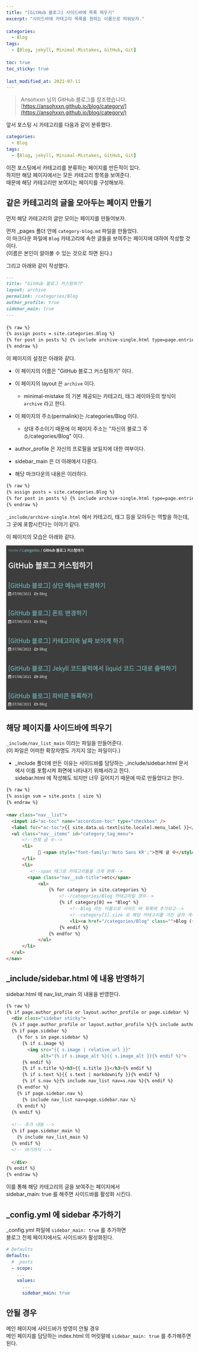 ```yaml
---
title: "[GitHub 블로그] 사이드바에 목록 띄우기"
excerpt: "사이드바에 카테고리 목록을 원하는 이름으로 띄워보자."

categories:
  - Blog
tags:
  - [Blog, jekyll, Minimal-Mistakes, GitHub, Git]

toc: true
toc_sticky: true

last_modified_at: 2021-07-11
---
```


> Ansohxxn 님의 GitHub 블로그를 참조했습니다.   
> [https://ansohxxn.github.io/blog/category/](https://ansohxxn.github.io/blog/category/)

앞서 포스팅 시 카테고리를 다음과 같이 분류했다.

```yml
categories:
  - Blog
tags:
  - [Blog, jekyll, Minimal-Mistakes, GitHub, Git]
```

이전 포스팅에서 카테고리를 분류하는 페이지를 만든적이 있다.   
하지만 해당 페이지에서는 모든 카테고리 항목을 보여준다.   
때문에 해당 카테고리만 보여지는 페이지를 구성해보자.

## 같은 카테고리의 글을 모아두는 페이지 만들기

먼저 해당 카테고리의 글만 모이는 페이지를 만들어보자.

먼저 _pages 폴더 안에 `category-blog.md` 파일을 만들었다.   
이 마크다운 파일에 `Blog` 카테고리에 속한 글들을 보여주는 페이지에 대하여 작성할 것이다.   
(이름은 본인이 알아볼 수 있는 것으로 하면 된다.)

그리고 아래와 같이 작성했다.

```md
---
title: "GitHub 블로그 커스텀하기"
layout: archive
permalink: /categories/Blog
author_profile: true
sidebar_main: true
---

{% raw %}
{% assign posts = site.categories.Blog %}
{% for post in posts %} {% include archive-single.html type=page.entries_layout %} {% endfor %}
{% endraw %}
```

이 페이지의 설정은 아래와 같다.

* 이 페이지의 이름은 "GitHub 블로그 커스텀하기" 이다.
* 이 페이지의 layout 은 `archive` 이다.   
  * minimal-mistake 의 기본 제공되는 카테고리, 태그 레이아웃의 방식이 `archive` 라고 한다.

* 이 페이지의 주소(permalink)는 /categories/Blog 이다.   
  * 상대 주소이기 때문에 이 페이지 주소는 "자신의 블로그 주소/categories/Blog" 이다.

* author_profile 은 자신의 프로필을 보일지에 대한 여부이다.

* sidebar_main 은 더 아래에서 다룬다.

* 해당 마크다운의 내용은 이러하다.

```md
{% raw %}
{% assign posts = site.categories.Blog %}
{% for post in posts %} {% include archive-single.html type=page.entries_layout %} {% endfor %}
{% endraw %}
```

`_include/archive-single.html` 에서 카테고리, 태그 등을 모아두는 역할을 하는데,   
그 곳에 포함시킨다는 이야기 같다.

이 페이지의 모습은 아래와 같다.

![category-image](/images/Screenshot_category.png)


## 해당 페이지를 사이드바에 띄우기

`_include/nav_list_main` 이라는 파일을 만들어준다.   
(이 파일은 어떠한 확장자명도 가지지 않는 파일이다.)

* _include 폴더에 만든 이유는 사이드바를 담당하는 _include/sidebar.html 문서에서 이를 포함시켜 화면에 나타내기 위해서라고 한다.   
sidebar.html 에 작성해도 되지만 너무 길어지기 때문에 따로 만들었다고 한다.

```html
{% raw %}
{% assign sum = site.posts | size %}
{% endraw %}

<nav class="nav__list">
  <input id="ac-toc" name="accordion-toc" type="checkbox" />
  <label for="ac-toc">{{ site.data.ui-text[site.locale].menu_label }}</label>
  <ul class="nav__items" id="category_tag_menu">
      <!--전체 글 수-->
      <li>
            📂 <span style="font-family:'Noto Sans KR';">전체 글 수</style> <span style="font-family:'Noto Sans KR';">{{sum}}</style> <span style="font-family:'Noto Sans KR';">개</style> 
      </li>
      <li>
         <!--span 태그로 카테고리들을 크게 분류-->
        <span class="nav__sub-title">etc</span>
            <ul>
                {% for category in site.categories %}
                    <!--/categories/Blog 카테고리일 경우-->
                    {% if category[0] == "Blog" %}
                        <!--Blog 라는 이름으로 사이드 바 목록에 추가되고-->
                        <!--category[1].size 로 해당 카테고리를 가진 글의 개수 표시해준다.-->
                        <li><a href="/categories/Blog" class="">Blog ({{category[1].size}})</a></li>
                    {% endif %}
                {% endfor %}
            </ul>
      </li>
  </ul>
</nav>
```

## _include/sidebar.html 에 내용 반영하기

sidebar.html 에 nav_list_main 의 내용을 반영한다.

```html
{% raw %}
{% if page.author_profile or layout.author_profile or page.sidebar %}
  <div class="sidebar sticky">
  {% if page.author_profile or layout.author_profile %}{% include author-profile.html %}{% endif %}
  {% if page.sidebar %}
    {% for s in page.sidebar %}
      {% if s.image %}
        <img src="{{ s.image | relative_url }}"
             alt="{% if s.image_alt %}{{ s.image_alt }}{% endif %}">
      {% endif %}
      {% if s.title %}<h3>{{ s.title }}</h3>{% endif %}
      {% if s.text %}{{ s.text | markdownify }}{% endif %}
      {% if s.nav %}{% include nav_list nav=s.nav %}{% endif %}
    {% endfor %}
    {% if page.sidebar.nav %}
      {% include nav_list nav=page.sidebar.nav %}
    {% endif %}
  {% endif %}

  <!-- 추가 내용 -->
  {% if page.sidebar_main %}
    {% include nav_list_main %}
  {% endif %}
  <!-- 여기까지 -->

  </div>
{% endif %}
{% endraw %}
```

이를 통해 해당 카테고리의 글을 보여주는 페이지에서   
sidebar_main: true 를 해주면 사이드바를 활성화 시킨다.

## _config.yml 에 sidebar 추가하기

_config.yml 파일에 `sidebar_main: true` 를 추가하면   
블로그 전체 페이지에서도 사이드바가 활성화된다.

```yml
# Defaults
defaults:
  # _posts
  - scope:
    ...
    values:
      ...
      sidebar_main: true
```

## 안될 경우

메인 페이지에 사이드바가 방영이 안될 경우   
메인 페이지를 담당하는 index.html 의 머릿말에 `sidebar_main: true` 를 추가해주면 된다.